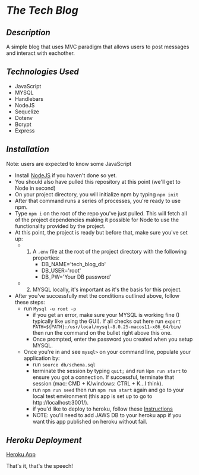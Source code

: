 # **_The Tech Blog_**
  
## **_Description_**
A simple blog that uses MVC paradigm that allows users to post messages and interact with eachother.

## **_Technologies Used_**  
* JavaScript
* MYSQL
* Handlebars
* NodeJS
* Sequelize
* Dotenv
* Bcrypt
* Express

## **_Installation_**
Note: users are expected to know some JavaScript

* Install [NodeJS](https://nodejs.org/en/download/) if you haven't done so yet.
* You should also have pulled this repository at this point (we'll get to Node in second)
* On your project directory, you will initialize npm by typing ```npm init```
* After that command runs a series of processes, you're ready to use npm.
* Type ```npm i``` on the root of the repo you've just pulled. This will fetch all of the project dependencies making it possible for Node to use the functionality provided by the project. 
* At this point, the project is ready but before that, make sure you've set up:
    * 1. A ```.env``` file at the root of the project directory with the following properties:
            * DB_NAME='tech_blog_db'
            * DB_USER='root'
            * DB_PW='Your DB password'
    * 2. MYSQL locally, it's important as it's the basis for this project.
* After you've successfully met the conditions outlined above, follow these steps:
    * run ```Mysql -u root -p```
        * if you get an error, make sure your MYSQL is working fine (I typically like using the GUI). If all checks out here
          run ```export PATH=${PATH}:/usr/local/mysql-8.0.25-macos11-x86_64/bin/``` then run the command on the bullet right above this one.
        * Once prompted, enter the password you created when you setup MYSQL. 
    * Once you're in and see ```mysql>``` on your command line, populate your application by:
        * run ```source db/schema.sql```
        * terminate the session by typing ```quit;``` and run ```Npm run start``` to ensure you got a connection. If successful, terminate that session (mac: CMD + K/windows: CTRL + K...I think).
        * run ```npm run seed``` then run ```npm run start``` again and go to your local test environment (this app is set up to go to http://localhost:3001/).
        * if you'd like to deploy to heroku, follow these [Instructions](https://devcenter.heroku.com/articles/git)
        * NOTE: you'll need to add JAWS DB to your heroku app if you want this app published on heroku without fail.


## **_Heroku Deployment_**  
[Heroku App](https://cda-tech-blog.herokuapp.com/)

That's it, that's the speech! 

